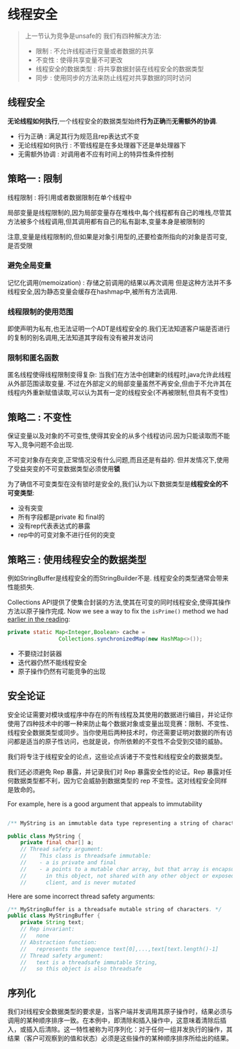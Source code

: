 # 线程安全
> 上一节认为竞争是unsafe的
> 我们有四种解决方法:
> - 限制 : 不允许线程进行变量或者数据的共享
> - 不变性 : 使得共享变量不可更改
> - 线程安全的数据类型 : 将共享数据封装在线程安全的数据类型
> - 同步 : 使用同步的方法来防止线程对共享数据的同时访问

## 线程安全
**无论线程如何执行**,一个线程安全的数据类型始终**行为正确**而**无需额外的协调**.
- 行为正确 : 满足其行为规范且rep表达式不变
- 无论线程如何执行 : 不管线程是在多处理器下还是单处理器下
- 无需额外协调 : 对调用者不应有时间上的特异性条件控制

## 策略一 : 限制
线程限制 : 将引用或者数据限制在单个线程中

局部变量是线程限制的,因为局部变量存在堆栈中,每个线程都有自己的堆栈,尽管其方法被多个线程调用,但其调用都有自己的私有副本,变量本身是被限制的

注意,变量是线程限制的,但如果是对象引用型的,还要检查所指向的对象是否可变,是否受限

### 避免全局变量
记忆化调用(memoization) : 存储之前调用的结果以再次调用
但是这种方法并不多线程安全,因为静态变量会缓存在hashmap中,被所有方法调用.

### 线程限制的使用范围
即使声明为私有,也无法证明一个ADT是线程安全的.我们无法知道客户端是否进行的复制的别名调用,无法知道其字段有没有被并发访问

### 限制和匿名函数
匿名线程使得线程限制变得复杂:
当我们在方法中创建新的线程时,java允许此线程从外部范围读取变量.
不过在外部定义的局部变量虽然不再安全,但由于不允许其在线程内外重新赋值读取,可以认为其有一定的线程安全(不再被限制,但具有不变性)

## 策略二 : 不变性
保证变量以及对象的不可变性,使得其安全的从多个线程访问.因为只能读取而不能写入,竞争问题不会出现.

不可变对象存在突变,正常情况没有什么问题,而且还是有益的.
但并发情况下,使用了受益突变的不可变数据类型必须使用**锁**

为了确信不可变类型在没有锁时是安全的,我们认为以下数据类型是**线程安全的不可变类型**:
- 没有突变
- 所有字段都是private 和 final的
- 没有rep代表表达式的暴露
- rep中的可变对象不进行任何的突变

## 策略三 : 使用线程安全的数据类型
例如StringBuffer是线程安全的而StringBuilder不是.
线程安全的类型通常会带来性能损失.

Collections API提供了使集合封装的方法,使其在可变的同时线程安全,使得其操作方法以原子操作完成.
Now we see a way to fix the `isPrime()` method we had [earlier in the reading](http://web.mit.edu/6.031/www/sp21/classes/21-thread-safety/#isPrime):
```java
private static Map<Integer,Boolean> cache =
                Collections.synchronizedMap(new HashMap<>());
```

- 不要绕过封装器
- 迭代器仍然不能线程安全
- 原子操作仍然有可能竞争的出现

## 安全论证
安全论证需要对模块或程序中存在的所有线程及其使用的数据进行编目，并论证你使用了四种技术中的哪一种来防止每个数据对象或变量出现竞赛：限制、不变性、线程安全数据类型或同步。当你使用后两种技术时，你还需要证明对数据的所有访问都是适当的原子性访问，也就是说，你所依赖的不变性不会受到交错的威胁。

我们将专注于线程安全的论点，这些论点诉诸于不变性和线程安全的数据类型。

我们还必须避免 Rep 暴露，并记录我们对 Rep 暴露安全性的论证。Rep 暴露对任何数据类型都不利，因为它会威胁到数据类型的 rep 不变性。这对线程安全同样是致命的。

For example, here is a good argument that appeals to immutability

```java

/** MyString is an immutable data type representing a string of characters. */

public class MyString {
    private final char[] a;
    // Thread safety argument:
    //    This class is threadsafe immutable:
    //    - a is private and final
    //    - a points to a mutable char array, but that array is encapsulated
    //      in this object, not shared with any other object or exposed to a
    //      client, and is never mutated

```

Here are some incorrect thread safety arguments:
```java
/** MyStringBuffer is a threadsafe mutable string of characters. */
public class MyStringBuffer {
    private String text;
    // Rep invariant:
    //   none
    // Abstraction function:
    //   represents the sequence text[0],...,text[text.length()-1]
    // Thread safety argument:
    //   text is a threadsafe immutable String,
    //   so this object is also threadsafe

```

## 序列化
我们对线程安全数据类型的要求是，当客户端并发调用其原子操作时，结果必须与调用的某种顺序排序一致。在本例中，即清除和插入操作中，这意味着清除后插入，或插入后清除。这一特性被称为可序列化：对于任何一组并发执行的操作，其结果（客户可观察到的值和状态）必须是这些操作的某种顺序排序所给出的结果。
